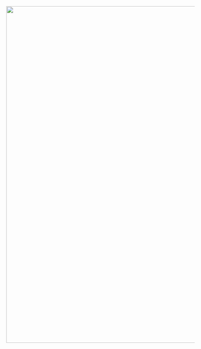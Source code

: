 <img src="https://images-wixmp-ed30a86b8c4ca887773594c2.wixmp.com/f/6a68d4db-b201-45d6-9217-afaadc8d0464/def1cj0-ce94116e-7ded-4bdd-9364-922f44413d49.gif?token=eyJ0eXAiOiJKV1QiLCJhbGciOiJIUzI1NiJ9.eyJzdWIiOiJ1cm46YXBwOiIsImlzcyI6InVybjphcHA6Iiwib2JqIjpbW3sicGF0aCI6IlwvZlwvNmE2OGQ0ZGItYjIwMS00NWQ2LTkyMTctYWZhYWRjOGQwNDY0XC9kZWYxY2owLWNlOTQxMTZlLTdkZWQtNGJkZC05MzY0LTkyMmY0NDQxM2Q0OS5naWYifV1dLCJhdWQiOlsidXJuOnNlcnZpY2U6ZmlsZS5kb3dubG9hZCJdfQ.cl49njPnAiNQbQeyNCpW2VytZrdNulbZ5usjCZDFNuc" width="900">
